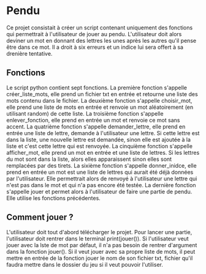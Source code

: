 # Pendu

Ce projet consistait à créer un script contenant uniquement des fonctions qui permettrait à l'utilisateur de jouer au pendu. L'utilisateur doit alors deviner un mot en donnant des lettres les unes après les autres qu'il pense être dans ce mot. Il a droit à six erreurs et un indice lui sera offert à sa drenière tentative.

## Fonctions
Le script python contient sept fonctions.
La première fonction s'appelle créer_liste_mots, elle prend un fichier txt en entrée et retourne une liste des mots contenu dans le fichier.
La deuxième fonction s'appelle choisir_mot, elle prend une liste de mots en entrée et renvoie un mot aléatoirement (en utilisant random) de cette liste.
La troisième fonction s'appelle enlever_fonction, elle prend en entrée un mot et renvoie ce mot sans accent.
La quatrième fonction s'appelle demander_lettre, elle prend en entrée une liste de lettre, demande à l'utilisateur une lettre. Si cette lettre est dans la liste, une nouvelle lettre est demandée, sinon elle est ajoutée à la liste et c'est cette lettre qui est renvoyée.
La cinquième fonction s'appelle afficher_mot, elle prend un mot en entrée et une liste de lettres. Si les lettres du mot sont dans la liste, alors elles apparaissent sinon elles sont remplacées par des tirets.
La sixième fonction s'appelle donner_inidce, elle prend en entrée un mot est une liste de lettres qui aurait été déjà données par l'utilisateur. Elle permettrait alors de renvoyé à l'utilisateur une lettre qui n'est pas dans le mot et qui n'a pas encore été testée. 
La dernière fonction s'appelle jouer et permet alors à l'utilisateur de faire une partie de pendu. Elle utilise les fonctions précédentes.

## Comment jouer ? 
L'utilisateur doit tout d'abord télécharger le projet.
Pour lancer une partie, l'utilisateur doit rentrer dans le terminal print(jouer()). Si l'utilisateur veut jouer avec la lste de mot par défaut, il n'a pas besoin de rentrer d'argument dans la fonction jouer(). Si il veut jouer avec sa propre liste de mots, il peut mettre en entrée de la fonction jouer le nom de son fichier txt, fichier qu'il faudra mettre dans le dossier du jeu si il veut pouvoir l'utiliser.
